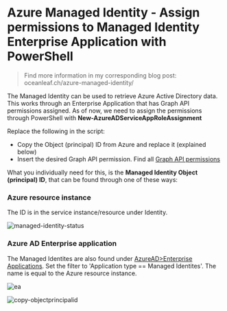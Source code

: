 # Azure Managed Identity - Assign permissions to Managed Identity Enterprise Application with PowerShell

> Find more information in my corresponding blog post: oceanleaf.ch/azure-managed-identity/

The Managed Identity can be used to retrieve Azure Active Directory data. This works through an Enterprise Application that has Graph API permissions assigned. As of now, we need to assign the permissions through PowerShell with **New-AzureADServiceAppRoleAssignment**

Replace the following in the script:
* Copy the Object (principal) ID from Azure and replace it (explained below)
* Insert the desired Graph API permission. Find all [Graph API permissions](https://learn.microsoft.com/en-us/graph/permissions-reference)

What you individually need for this, is the **Managed Identity Object (principal) ID**, that can be found through one of these ways:

### Azure resource instance
The ID is in the service instance/resource under Identity.

![managed-identity-status](https://oceanleaf.ch/content/images/2022/09/managed-identity-status.png)

### Azure AD Enterprise application
The Managed Identites are also found under [AzureAD>Enterprise Applications](https://portal.azure.com/#view/Microsoft_AAD_IAM/StartboardApplicationsMenuBlade/~/AppAppsPreview/menuId~/null). Set the filter to 'Application type == Managed Identites'. The name is equal to the Azure resource instance.

![ea](https://oceanleaf.ch/content/images/2022/09/ea.png)

![copy-objectprincipalid](https://oceanleaf.ch/content/images/2022/09/copy-objectprincipalid.png)

